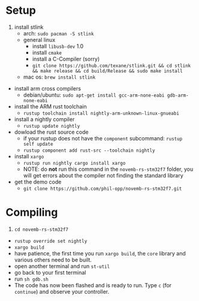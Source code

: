 # Setup

1. install stlink
    * arch: `sudo pacman -S stlink`
    * general linux
        * install `libusb-dev` 1.0
        * install `cmake`
        * install a C-Compiler (sorry)
        * `git clone https://github.com/texane/stlink.git && cd stlink && make release && cd build/Release && sudo make install`
    * mac os: `brew install stlink`
-  install arm cross compilers
    * debian/ubuntu: `sudo apt-get install gcc-arm-none-eabi gdb-arm-none-eabi`
-  install the ARM rust toolchain
    * `rustup toolchain install nightly-arm-unknown-linux-gnueabi`
-  install a nightly compiler
    * `rustup update nightly`
-  dowload the rust source code
    * if your rustup does not have the `component` subcommand: `rustup self update`
    * `rustup component add rust-src --toolchain nightly`
-  install `xargo`
    * `rustup run nightly cargo install xargo`
    * NOTE: do **not** run this command in the `novemb-rs-stm32f7` folder, you will get errors about the compiler not finding the standard library
-  get the demo code
    * `git clone https://github.com/phil-opp/novemb-rs-stm32f7.git`

# Compiling

1. `cd novemb-rs-stm32f7`
-  `rustup override set nightly`
-  `xargo build`
-  have patience, the first time you run `xargo build`, the `core` library and various others need to be built.
-  open another terminal and run `st-util`
-  go back to your first terminal
-  run `sh gdb.sh`
-  The code has now been flashed and is ready to run. Type `c` (for `continue`) and observe your controller.
